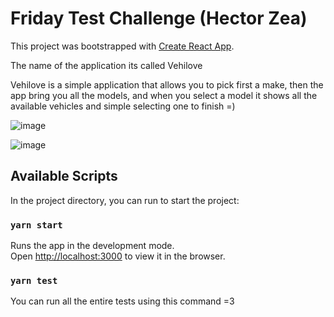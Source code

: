 # Friday Test Challenge (Hector Zea)

This project was bootstrapped with [Create React App](https://github.com/facebook/create-react-app).

The name of the application its called Vehilove

Vehilove is a simple application that allows you to pick first a make, then the app bring you all the models, and when you select a model it shows all the available vehicles and simple selecting one to finish =)

![image](https://user-images.githubusercontent.com/19554398/143961448-52ac2c83-1f2f-46a4-be08-6a50d90a5101.png)

![image](https://user-images.githubusercontent.com/19554398/143961486-73610ba0-24ce-495a-b65a-562b5d8515c5.png)


## Available Scripts

In the project directory, you can run to start the project:

### `yarn start`

Runs the app in the development mode.\
Open [http://localhost:3000](http://localhost:3000) to view it in the browser.

### `yarn test`

You can run all the entire tests using this command =3 
